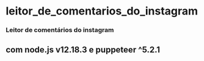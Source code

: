 # leitor_de_comentarios_do_instagram

### Leitor de comentários do instagram
## com node.js v12.18.3 e puppeteer ^5.2.1

